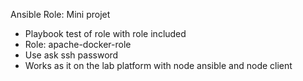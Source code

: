Ansible Role: Mini projet

* Playbook test of role with role included
* Role: apache-docker-role
* Use ask ssh password
* Works as it on the lab platform with node ansible and node client

